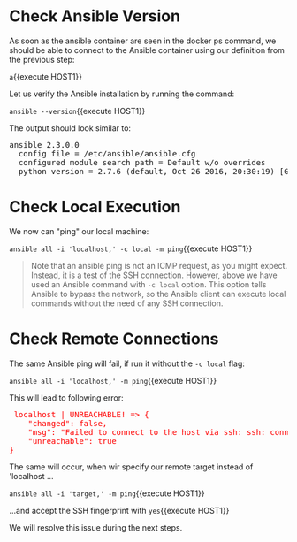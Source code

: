 # Check Ansible Version

As soon as the ansible container are seen in the docker ps command, we should be able to connect to the Ansible container using our definition from the previous step:

`a`{{execute HOST1}}

Let us verify the Ansible installation by running the command:

`ansible --version`{{execute HOST1}}

The output should look similar to:
<pre>
ansible 2.3.0.0
  config file = /etc/ansible/ansible.cfg
  configured module search path = Default w/o overrides
  python version = 2.7.6 (default, Oct 26 2016, 20:30:19) [GCC 4.8.4]
</pre>

# Check Local Execution

We now can "ping" our local machine:

`ansible all -i 'localhost,' -c local -m ping`{{execute HOST1}}

> Note that an ansible ping is not an ICMP request, as you might expect. Instead, it is a test of the SSH connection. However, above we have used an Ansible command with `-c local` option. This option tells Ansible to bypass the network, so the Ansible client can execute local commands without the need of any SSH connection.

# Check Remote Connections
The same Ansible ping will fail, if run it without the `-c local` flag:

`ansible all -i 'localhost,' -m ping`{{execute HOST1}}

This will lead to following error:

<pre style="color: red"> localhost | UNREACHABLE! => {
    "changed": false,
    "msg": "Failed to connect to the host via ssh: ssh: connect to host localhost port 22: Connection refused\r\n",
    "unreachable": true
}
</pre>

The same will occur, when wir specify our remote target instead of 'localhost ...

`ansible all -i 'target,' -m ping`{{execute HOST1}}

...and accept the SSH fingerprint with `yes`{{execute HOST1}}

We will resolve this issue during the next steps.